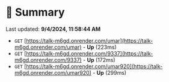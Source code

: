 # 📖 Summary
Last updated: **9/4/2024, 11:58:44 AM**

- `GET` [https://talk-m6gd.onrender.com/umar](https://talk-m6gd.onrender.com/umar) - **Up** (223ms)
- `GET` [https://talk-m6gd.onrender.com/9337](https://talk-m6gd.onrender.com/9337) - **Up** (172ms)
- `GET` [https://talk-m6gd.onrender.com/umar920](https://talk-m6gd.onrender.com/umar920) - **Up** (299ms)
